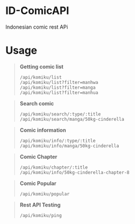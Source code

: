 # ID-ComicAPI
Indonesian comic rest APi 

# Usage
> **Getting comic list**
> ```
> /api/komiku/list
> /api/komiku/list?filter=manhwa
> /api/komiku/list?filter=manga
> /api/komiku/list?filter=manhua
> ```

> **Search comic**
> ```
> /api/komiku/search/:type/:title
> /api/komiku/search/manga/50kg-cinderella
> ```

> **Comic information**
> ```
> /api/komiku/info/:type/:title
> /api/komiku/info/manga/50kg-cinderella
> ```

> **Comic Chapter**
> ```
> /api/komiku/chapter/:title
> /api/komiku/info/50kg-cinderella-chapter-8
> ```

> **Comic Popular**
> ```
> /api/komiku/popular
> ```

> **Rest API Testing**
> ```
> /api/komiku/ping
> ```